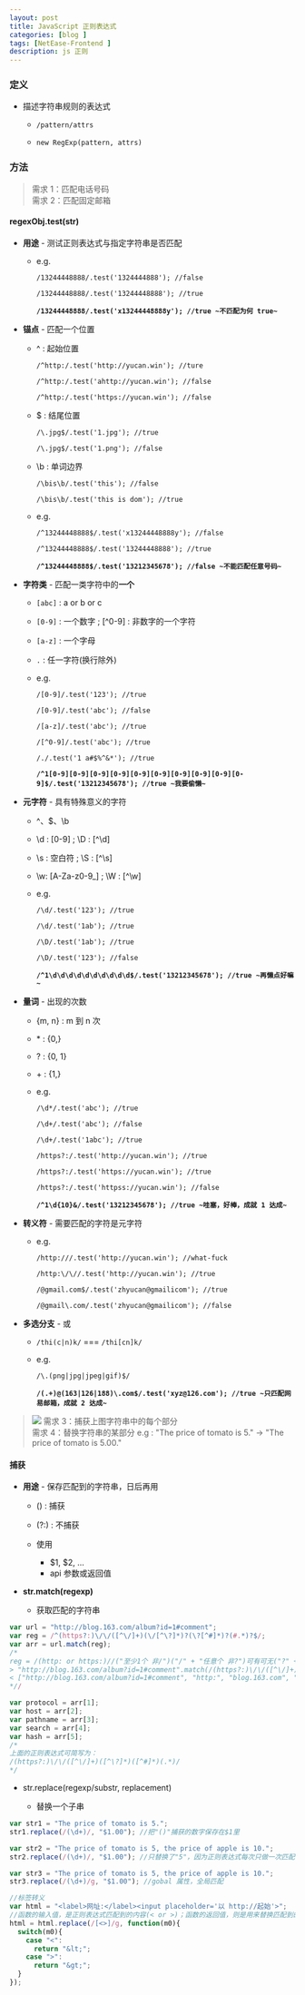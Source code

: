```yaml
---
layout: post
title: JavaScript 正则表达式
categories: [blog ]
tags: [NetEase-Frontend ]
description: js 正则
---
```


### 定义

* 描述字符串规则的表达式
    - `/pattern/attrs`
    
    - `new RegExp(pattern, attrs)`

### 方法

> 需求 1：匹配电话号码  
> 需求 2：匹配固定邮箱

#### **regexObj.test(str)**

* **用途** - 测试正则表达式与指定字符串是否匹配
  - e.g.
    
     `/13244448888/.test('1324444888'); //false`
      
     `/13244448888/.test('13244448888'); //true`
      
     **`/13244448888/.test('x13244448888y'); //true ~不匹配为何 true~`**
      
* **锚点** - 匹配一个位置     

  - ^ : 起始位置
            
     `/^http:/.test('http://yucan.win'); //ture`
              
     `/^http:/.test('ahttp://yucan.win'); //false`
              
     `/^http:/.test('https://yucan.win'); //false`
              
  - $ : 结尾位置
            
     `/\.jpg$/.test('1.jpg'); //true`
              
     `/\.jpg$/.test('1.png'); //false`
              
  - \b : 单词边界
            
     `/\bis\b/.test('this'); //false`
              
     `/\bis\b/.test('this is dom'); //true`
        
  - e.g.
          
     `/^13244448888$/.test('x13244448888y'); //false`
      
     `/^13244448888$/.test('13244448888'); //true`
        
     **`/^13244448888$/.test('13212345678'); //false ~不能匹配任意号码~`**
          
          
* **字符类** - 匹配一类字符中的**一个**
    
  - `[abc]` : a or b or c
       
  - `[0-9]` : 一个数字 ; [^0-9] : 非数字的一个字符
       
  - `[a-z]` : 一个字母
       
  - `.` : 任一字符(换行除外)
       
  - e.g. 
       
     `/[0-9]/.test('123'); //true`
         
     `/[0-9]/.test('abc'); //false`
         
     `/[a-z]/.test('abc'); //true`
         
     `/[^0-9]/.test('abc'); //true`
         
     `/./.test('1 a#$%^&*'); //true`
         
     **`/^1[0-9][0-9][0-9][0-9][0-9][0-9][0-9][0-9][0-9][0-9]$/.test('13212345678'); //true ~我要偷懒~`**
         
* **元字符** - 具有特殊意义的字符
    
  - ^、$、\b
       
  - \d : [0-9] ; \D : [^\d]
       
  - \s : 空白符 ; \S : [^\s]
       
  - \w: [A-Za-z0-9_] ; \W : [^\w]
       
  - e.g. 
       
     `/\d/.test('123'); //true`
         
     `/\d/.test('1ab'); //true`
         
     `/\D/.test('1ab'); //true`
         
     `/\D/.test('123'); //false`
         
     **`/^1\d\d\d\d\d\d\d\d\d\d$/.test('13212345678'); //true ~再懒点好嘛~`**
         
* **量词** - 出现的次数
    
  - {m, n} : m 到 n 次
       
  - \* : {0,}
       
  - ? : {0, 1}
       
  - \+ : {1,}
       
  - e.g.
       
     `/\d*/.test('abc'); //true`
         
     `/\d+/.test('abc'); //false`
         
     `/\d+/.test('1abc'); //true`
         
     `/https?:/.test('http://yucan.win'); //true`
         
     `/https?:/.test('https://yucan.win'); //true`
         
     `/https?:/.test('httpss://yucan.win'); //false`
         
     **`/^1\d{10}&/.test('13212345678'); //true ~哇塞，好棒，成就 1 达成~`**
         
* **转义符** - 需要匹配的字符是元字符
    
  - e.g.
       
     `/http:///.test('http://yucan.win'); //what-fuck`
         
     `/http:\/\//.test('http://yucan.win'); //true`
         
     `/@gmail.com$/.test('zhyucan@gmailicom'); //true`
         
     `/@gmail\.com/.test('zhyucan@gmailicom'); //false`
     
* **多选分支** - 或

  - `/thi(c|n)k/` === `/thi[cn]k/`

  - e.g.

     `/\.(png|jpg|jpeg|gif)$/`

     **`/(.+)@(163|126|188)\.com$/.test('xyz@126.com'); //true ~只匹配网易邮箱，成就 2 达成~`**
         

> ![](http://o7v1v0rr4.bkt.clouddn.com/url.png)
> 需求 3：捕获上图字符串中的每个部分  
> 需求 4：替换字符串的某部分 e.g : "The price of tomato is 5." → "The price of tomato is 5.00."


#### **捕获**

* **用途** - 保存匹配到的字符串，日后再用

  - () : 捕获

  - (?:) : 不捕获

  - 使用
     - $1, $2, ...
     - api 参数或返回值 
      
* **str.match(regexp)**

  - 获取匹配的字符串
  
```js
var url = "http://blog.163.com/album?id=1#comment";
var reg = /^(https?:)\/\/([^\/]+)(\/[^\?]*)?(\?[^#]*)?(#.*)?$/;
var arr = url.match(reg);
/*
reg = /(http: or https:)//("至少1个 非/")("/" + "任意个 非?")可有可无("?" + "任意个 非#")可有可无("#" + "任意个 任意字符")可有可无/;
> "http://blog.163.com/album?id=1#comment".match(/(https?:)\/\/([^\/]+)(\/[^\?]*)?(\?[^#]*)?(#.*)?/);
< ["http://blog.163.com/album?id=1#comment", "http:", "blog.163.com", "/album", "?id=1", "#comment"]
*//

var protocol = arr[1];
var host = arr[2];
var pathname = arr[3];
var search = arr[4];
var hash = arr[5];
/*
上面的正则表达式可简写为：
/(https?:)\/\/([^\/]+)([^\?]*)([^#]*)(.*)/
*/
```


* str.replace(regexp/substr, replacement)

  - 替换一个子串
  
```js
var str1 = "The price of tomato is 5.";
str1.replace(/(\d+)/, "$1.00"); //把"()"捕获的数字保存在$1里

var str2 = "The price of tomato is 5, the price of apple is 10.";
str2.replace(/(\d+)/, "$1.00"); //只替换了"5"，因为正则表达式每次只做一次匹配

var str3 = "The price of tomato is 5, the price of apple is 10.";
str3.replace(/(\d+)/g, "$1.00"); //gobal 属性，全局匹配
```

```js
//标签转义
var html = "<label>网址:</label><input placeholder='以 http://起始'>";
//函数的输入值，是正则表达式匹配到的内容(< or >)；函数的返回值，则是用来替换匹配到的内容
html = html.replace(/[<>]/g, function(m0){
  switch(m0){
    case "<":
      return "&lt;";
    case ">":
      return "&gt;";
  }
});
```